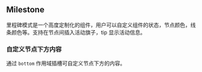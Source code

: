<div class="demo-header">
<p class="overviewicon">
  <span class="wapi-navigation-steps"/>
</p>

## Milestone

<nova-uxlink widget-name="Steps"></nova-uxlink>

里程碑模式是一个高度定制化的组件，用户可以自定义组件的状态，节点颜色，线条颜色等。支持在节点间插入活动旗子，tip 显示活动信息。
</div>

### 自定义节点下方内容

通过 `bottom` 作用域插槽可自定义节点下方的内容。

<nova-demo-view link="milestone/custom-bottom"></nova-demo-view>

<br>
